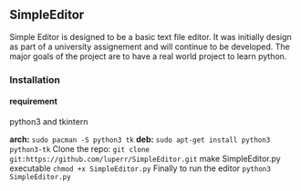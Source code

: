 ## SimpleEditor

Simple Editor is designed to be a basic text file editor.  It was initially design as part of a university assignement and will continue
to be developed.  The major goals of the project are to have a real world project to learn python.

### Installation
#### requirement
python3 and tkintern 

__arch:__
    ```
    sudo pacman -S python3 tk
    ```
__deb:__
    ```
    sudo apt-get install python3 python3-tk
    ```
Clone the repo:
    ```
    git clone git:https://github.com/luperr/SimpleEditor.git
    ```
make SimpleEditor.py executable
    ```
    chmod +x SimpleEditor.py
    ```
Finally to run the editor
    ```
    python3 SimpleEditor.py
    ```